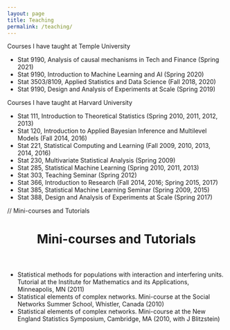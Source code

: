 ```yaml
---
layout: page
title: Teaching
permalink: /teaching/
---
```


Courses I have taught at Temple University

* Stat 9190, Analysis of causal mechanisms in Tech and Finance  (Spring 2021)
* Stat 9190, Introduction to Machine Learning and AI  (Spring 2020)
* Stat 3503/8109, Applied Statistics and Data Science  (Fall 2018, 2020)
* Stat 9190, Design and Analysis of Experiments at Scale  (Spring 2019)

Courses I have taught at Harvard University

* Stat 111, Introduction to Theoretical Statistics  (Spring 2010, 2011, 2012, 2013)
* Stat 120, Introduction to Applied Bayesian Inference and Multilevel Models  (Fall 2014, 2016)
* Stat 221, Statistical Computing and Learning  (Fall 2009, 2010, 2013, 2014, 2016)
* Stat 230, Multivariate Statistical Analysis  (Spring 2009)
* Stat 285, Statistical Machine Learning  (Spring 2010, 2011, 2013)
* Stat 303, Teaching Seminar  (Spring 2012)
* Stat 366, Introduction to Research  (Fall 2014, 2016; Spring 2015, 2017) 
* Stat 385, Statistical Machine Learning Seminar  (Spring 2009, 2015)
* Stat 388, Design and Analysis of Experiments at Scale  (Spring 2017)

// Mini-courses and Tutorials

<header class="post-header">
    <h1 class="post-title">Mini-courses and Tutorials</h1>
</header>

* Statistical methods for populations with interaction and interfering units. Tutorial at the Institute for Mathematics and its Applications, Minneapolis, MN  (2011)
* Statistical elements of complex networks. Mini-course at the Social Networks Summer School, Whistler, Canada  (2010)
* Statistical elements of complex networks. Mini-course at the New England Statistics Symposium, Cambridge, MA  (2010, with J Blitzstein)
